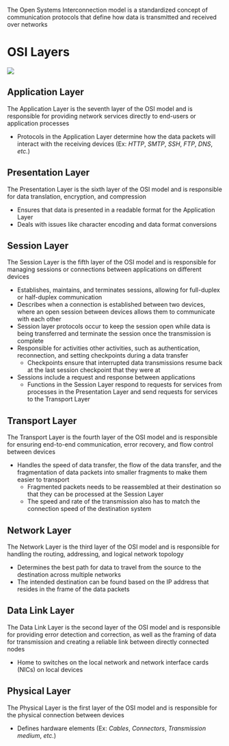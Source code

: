 The Open Systems Interconnection model is a standardized concept of communication protocols that define how data is transmitted and received over networks

# OSI Layers

![](https://github.com/JonmarCorpuz/SecondBrain/blob/main/Assets/1_17Zz6v0HWIzgiOzQYmO6lA.jpg)

## Application Layer

The Application Layer is the seventh layer of the OSI model and is responsible for providing network services directly to end-users or application processes

* Protocols in the Application Layer determine how the data packets will interact with the receiving devices (Ex: *HTTP*, *SMTP*, *SSH*, *FTP*, *DNS*, *etc.*) 

## Presentation Layer

The Presentation Layer is the sixth layer of the OSI model and is responsible for data translation, encryption, and compression

* Ensures that data is presented in a readable format for the Application Layer
* Deals with issues like character encoding and data format conversions

## Session Layer

The Session Layer is the fifth layer of the OSI model and is responsible for managing sessions or connections between applications on different devices

* Establishes, maintains, and terminates sessions, allowing for full-duplex or half-duplex communication
* Describes when a connection is established between two devices, where an open session between devices allows them to communicate with each other
* Session layer protocols occur to keep the session open while data is being transferred and terminate the session once the transmission is complete
* Responsible for activities other activities, such as authentication, reconnection, and setting checkpoints during a data transfer
	* Checkpoints ensure that interrupted data transmissions resume back at the last session checkpoint that they were at
* Sessions include a request and response between applications
	* Functions in the Session Layer respond to requests for services from processes in the Presentation Layer and send requests for services to the Transport Layer

## Transport Layer

The Transport Layer is the fourth layer of the OSI model and is responsible for ensuring end-to-end communication, error recovery, and flow control between devices

* Handles the speed of data transfer, the flow of the data transfer, and the fragmentation of data packets into smaller fragments to make them easier to transport
	* Fragmented packets needs to be reassembled at their destination so that they can be processed at the Session Layer
	* The speed and rate of the transmission also has to match the connection speed of the destination system

## Network Layer

The Network Layer is the third layer of the OSI model and is responsible for handling the routing, addressing, and logical network topology

* Determines the best path for data to travel from the source to the destination across multiple networks
* The intended destination can be found based on the IP address that resides in the frame of the data packets

## Data Link Layer

The Data Link Layer is the second layer of the OSI model and is responsible for providing error detection and correction, as well as the framing of data for transmission and creating a reliable link between directly connected nodes

* Home to switches on the local network and network interface cards (NICs) on local devices

## Physical Layer

The Physical Layer is the first layer of the OSI model and is responsible for the physical connection between devices

* Defines hardware elements (Ex: *Cables*, *Connectors*, *Transmission medium*, *etc.*)

